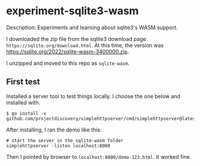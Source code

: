# experiment-sqlite3-wasm
Description: Experiments and learning about sqlite3's WASM support.

I downloaded the zip file from the sqlite3 download page `https://sqlite.org/download.html`. At this time, the version was https://sqlite.org/2022/sqlite-wasm-3400000.zip.

I unzipped and moved to this repo as `sqlite-wasm`.

## First test

Installed a server tool to test things locally. I choose the one below and installed with:
```
$ go install -v github.com/projectdiscovery/simplehttpserver/cmd/simplehttpserver@latest
```

After installing, I ran the demo like this:
```
# start the server in the sqlite-wasm folder
simplehttpserver -listen localhost:8000
```
Then I pointed by browser to `localhost:8000/demo-123.html`. It worked fine.

